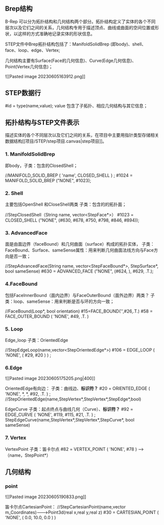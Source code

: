 ## Brep结构

B-Rep 可以分为拓扑结构和几何结构两个部分。拓扑结构定义了实体的各个不同层次以及它们之间的关系，几何结构专用于描述顶点、曲线或曲面的空间位置或形状，以这样的方式准确地记录实体的形状信息。

STEP文件中Brep拓扑结构包括了：ManifoldSolidBrep (即body)、shell、face、loop、edge、Vertex;

几何结构主要有Surface(Face的几何信息)、Curve(Edge几何信息)、Point(Vertex几何信息)；

![[Pasted image 20230605163912.png]]

## STEP数据行

\#id = type(name,value);
value 包含了子拓扑、相应几何结构与其它信息；

## 拓扑结构与STEP文件表示

描述实体的各个不同层次以及它们之间的关系，在项目中主要用指针类型存储相关数据结构[[项目/STEP/step项目.canvas|step项目]]。

### 1. ManifoldSolidBrep

即body，子类：包含的ClosedShell；

//MANIFOLD_SOLID_BREP ( 'name', CLOSED_SHELL ) ;
#1024 = MANIFOLD_SOLID_BREP ("NONE", #1023);

### 2. Shell

主要包括OpenShell 和CloseShell两类
子类：包含的的拓扑面；

//StepClosedShell（String name, vector<StepFace*>）
#1023 = CLOSED_SHELL ("NONE", (#630, #678, #750, #798, #846, #894));

### 3. AdvancedFace

面是由面边界（faceBound）和几何曲面（surface）构成的拓扑实体，
子类：FaceBound、Surface、sameSense属性：用来判断几何曲面法线方向与Face方向是否一致；

//StepAdvancedFace(String name, vector<StepFaceBound*>, StepSurface*, bool sameSense)
#630 = ADVANCED_FACE ("NONE", (#624, ), #629, .T.);

### 4.FaceBound

包括FaceInnerBound（面内边界）与FaceOuterBound（面外边界）两类？
子类：loop、sameSense：用来判断是否与环的方向一致；

//FaceBound(Loop*, bool orientation)
#15=FACE_BOUND('',#26,.T.)
#58 = FACE_OUTER_BOUND ( 'NONE', #49, .T. )

### 5. Loop

Edge_loop 子类：OrientedEdge

//StepEdgeLoop(name,vector<StepOrientedEdge*>)
#106 = EDGE_LOOP ( 'NONE', ( #29, #20 ) ) ;

### 6.Edge

![[Pasted image 20230605175205.png|400]]

OrientedEdge有向边：
子类：曲线边、**标识符？**
#20 = ORIENTED_EDGE ( 'NONE', \*, \*, #92, .T. ) ;
//StepOrientedEdge(name,StepVertex*,StepVertex*,StepEdge*,bool)

EdgeCurve
子类：起点终点与曲线几何（Curve）、**标识符？**
#92 = EDGE_CURVE ( 'NONE', #119, #115, #21, .T. ) ;
StepEdgeCurve(name,StepVertex*,StepVertex*,StepCurve*, bool sameSense)

### 7. Vertex

VertexPoint 子类：笛卡尔点
#82 = VERTEX_POINT ( 'NONE', #78 ) -->（name，StepPoint*）

## 几何结构

### point

![[Pasted image 20230605190833.png]]

笛卡尔点CartesianPoint：
//StepCartesianPoint(name,vector<double> m_Coordinates)--->Point3d(real x,real y,real z)
#30 = CARTESIAN_POINT ( 'NONE',  ( 0.0, 10.0, 0.0 ) )

